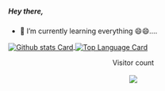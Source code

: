 
<!--

Here are some ideas to get you started:

- 🔭 I’m currently working on ...
- 🌱 I’m currently learning ...
- 👯 I’m looking to collaborate on ...
- 🤔 I’m looking for help with ...
- 💬 Ask me about ...
- 📫 How to reach me: ...
- 😄 Pronouns: ...
- ⚡ Fun fact: ...
-->
##### Hey there,

- 🌱 I’m currently learning everything 😄😄....


<!-- GitHub Stats Card      -->
<a href="https://github.com/paayk">
  <img align="center" alt="Github stats Card" src="https://github-readme-stats.vercel.app/api?username=paayk&line_height=40&show_icons=true&theme=dark" />
</a>

<!-- Top Languages Card      -->
<a href="">
  <img align="center" alt="Top Language Card" src="https://github-readme-stats.vercel.app/api/top-langs/?username=paayk&theme=dark" />
</a>
<br>
<p align="center"> 
  Visitor count <br><br>
  <img src="https://profile-counter.glitch.me/paayk/count.svg" />
</p>
